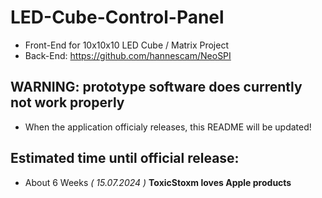 # LED-Cube-Control-Panel
 - Front-End for 10x10x10 LED Cube / Matrix Project  
 - Back-End: https://github.com/hannescam/NeoSPI  
## WARNING: prototype software does currently not work properly
 - When the application officialy releases, this README will be updated!
## Estimated time until official release:
 - About 6 Weeks *( 15.07.2024 )* **ToxicStoxm loves Apple products**
